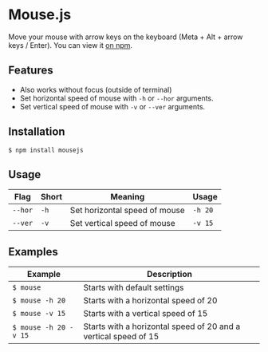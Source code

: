 # Mouse.js

Move your mouse with arrow keys on the keyboard (Meta + Alt + arrow keys / Enter). You can view it [on npm](https://www.npmjs.com/package/mousejs).

## Features

* Also works without focus (outside of terminal)
* Set horizontal speed of mouse with `-h` or `--hor` arguments.
* Set vertical speed of mouse with `-v` or `--ver` arguments.

## Installation

```
$ npm install mousejs
```

## Usage

Flag | Short | Meaning | Usage
-----|-------|---------|------
`--hor` | `-h` | Set horizontal speed of mouse | `-h 20`
`--ver` | `-v` | Set vertical speed of mouse | `-v 15`

## Examples

Example | Description
--------|------------
`$ mouse` | Starts with default settings
`$ mouse -h 20` | Starts with a horizontal speed of 20
`$ mouse -v 15` | Starts with a vertical speed of 15
`$ mouse -h 20 -v 15` | Starts with a horizontal speed of 20 and a vertical speed of 15
